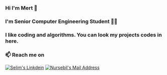 ### Hi I'm Mert 👋
### I'm Senior Computer Engineering Student 👨‍💻
### I like coding and algorithms. You can look my projects codes in here.
 
<h3>📫 Reach me on</h3>
<a href="https://tr.linkedin.com/in/mert-cumali-39a62517a/" target="_blank" rel="nofollow"><img alt="Selim's Linkdein" src="https://img.shields.io/badge/LinkedIn-0077B5?style=for-the-badge&logo=linkedin&logoColor=white" /></a>
<a href="mailto:mertcumali@gmail.com" target="_blank" rel="nofollow"><img alt="Nursebil's Mail Address" src="https://img.shields.io/badge/Gmail-D14836?style=for-the-badge&logo=gmail&logoColor=white" /></a>
